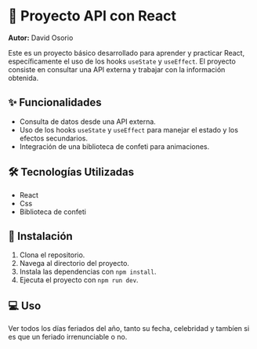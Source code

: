 # 🎉 Proyecto API con React 

**Autor:** David Osorio

Este es un proyecto básico desarrollado para aprender y practicar React, específicamente el uso de los hooks `useState` y `useEffect`. El proyecto consiste en consultar una API externa y trabajar con la información obtenida.

## ✨ Funcionalidades 

- Consulta de datos desde una API externa.
- Uso de los hooks `useState` y `useEffect` para manejar el estado y los efectos secundarios.
- Integración de una biblioteca de confeti para animaciones.

## 🛠️ Tecnologías Utilizadas

- React
- Css
- Biblioteca de confeti

## 🚀 Instalación

1. Clona el repositorio.
2. Navega al directorio del proyecto.
3. Instala las dependencias con `npm install`.
4. Ejecuta el proyecto con `npm run dev`.

## 💻 Uso

Ver todos los días feriados del año, tanto su fecha, celebridad y tambíen si es que un feriado irrenunciable o no.


